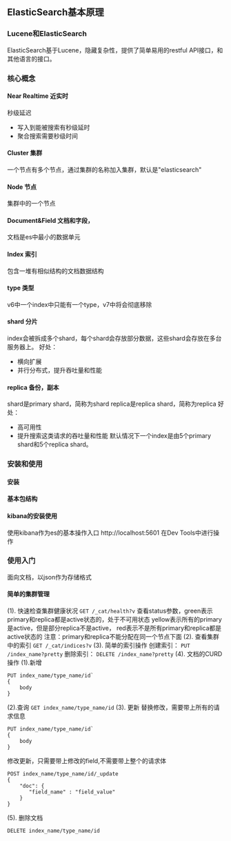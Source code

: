 ## ElasticSearch基本原理
### Lucene和ElasticSearch
ElasticSearch基于Lucene，隐藏复杂性，提供了简单易用的restful API接口，和其他语言的接口。

### 核心概念
#### Near Realtime 近实时
秒级延迟
* 写入到能被搜索有秒级延时
* 聚合搜索需要秒级时间
#### Cluster 集群
一个节点有多个节点，通过集群的名称加入集群，默认是"elasticsearch"
#### Node 节点
集群中的一个节点
#### Document&Field 文档和字段，
文档是es中最小的数据单元
#### Index 索引
包含一堆有相似结构的文档数据结构
#### type 类型
v6中一个index中只能有一个type，v7中将会彻底移除
#### shard 分片
index会被拆成多个shard，每个shard会存放部分数据，这些shard会存放在多台服务器上。
好处：
* 横向扩展
* 并行分布式，提升吞吐量和性能
#### replica 备份，副本
shard是primary shard，简称为shard
replica是replica shard，简称为replica
好处：
* 高可用性
* 提升搜索这类请求的吞吐量和性能
默认情况下一个index是由5个primary shard和5个replica shard。

### 安装和使用
#### 安装
#### 基本包结构
#### kibana的安装使用
使用kibana作为es的基本操作入口
http://localhost:5601   在Dev Tools中进行操作 

### 使用入门
面向文档，以json作为存储格式

#### 简单的集群管理
(1). 快速检查集群健康状况
`GET /_cat/health?v`
查看status参数，green表示primary和replica都是active状态的，处于不可用状态
yellow表示所有的primary是active，但是部分replica不是active，
red表示不是所有primary和replica都是active状态的
注意：primary和replica不能分配在同一个节点下面
(2). 查看集群中的索引
`GET /_cat/indices?v`
(3). 简单的索引操作
创建索引：
`PUT /index_name?pretty`
删除索引：
`DELETE /index_name?pretty`
(4). 文档的CURD操作
(1).新增
```
PUT index_name/type_name/id`
{
    body
}
```
(2).查询
`GET index_name/type_name/id`
(3). 更新
替换修改，需要带上所有的请求信息
```
PUT index_name/type_name/id`
{
    body
}
```
修改更新，只需要带上修改的field,不需要带上整个的请求体
```
POST index_name/type_name/id/_update
{
    "doc": {
       "field_name" : "field_value"
    }    
}
```
(5). 删除文档
```
DELETE index_name/type_name/id
```














